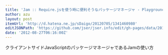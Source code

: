 ```yaml
---
title: 'Jam :: Require.jsを使う時に便利そうなパッケージマネージャ - Playground of Mine'
author: azu
layout: post
itemUrl: 'http://d.hatena.ne.jp/sDaigo/20120705/1341460980'
editJSONPath: 'https://github.com/jser/jser.info/edit/gh-pages/data/2012/08/index.json'
date: '2012-08-27T06:16:00Z'
---
```

クライアントサイドJavaScriptのパッケージマネージャであるJamの使い方
